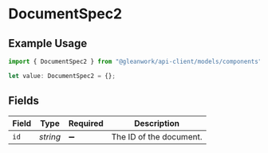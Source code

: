 # DocumentSpec2

## Example Usage

```typescript
import { DocumentSpec2 } from "@gleanwork/api-client/models/components";

let value: DocumentSpec2 = {};
```

## Fields

| Field                   | Type                    | Required                | Description             |
| ----------------------- | ----------------------- | ----------------------- | ----------------------- |
| `id`                    | *string*                | :heavy_minus_sign:      | The ID of the document. |